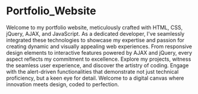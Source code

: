 # Portfolio_Website
Welcome to my portfolio website, meticulously crafted with HTML, CSS, jQuery, AJAX, and JavaScript. As a dedicated developer, I've seamlessly integrated these technologies to showcase my expertise and passion for creating dynamic and visually appealing web experiences. From responsive design elements to interactive features powered by AJAX and jQuery, every aspect reflects my commitment to excellence. Explore my projects, witness the seamless user experience, and discover the artistry of coding. Engage with the alert-driven functionalities that demonstrate not just technical proficiency, but a keen eye for detail. Welcome to a digital canvas where innovation meets design, coded to perfection.
 
